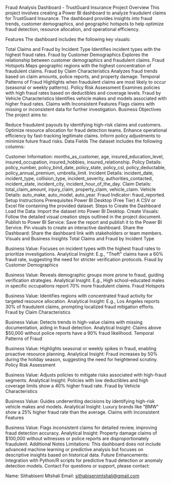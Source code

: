 Fraud Analysis Dashboard - TrustGuard Insurance
Project Overview
This project involves creating a Power BI dashboard to analyze fraudulent claims for TrustGuard Insurance. The dashboard provides insights into fraud trends, customer demographics, and geographic hotspots to help optimize fraud detection, resource allocation, and operational efficiency.

Features
The dashboard includes the following key visuals:

Total Claims and Fraud by Incident Type
Identifies incident types with the highest fraud rates.
Fraud by Customer Demographics
Explores the relationship between customer demographics and fraudulent claims.
Fraud Hotspots
Maps geographic regions with the highest concentration of fraudulent claims.
Fraud by Claim Characteristics
Analyzes fraud trends based on claim amounts, police reports, and property damage.
Temporal Patterns of Fraud
Highlights when fraudulent claims are most likely to occur (seasonal or weekly patterns).
Policy Risk Assessment
Examines policies with high fraud rates based on deductibles and coverage levels.
Fraud by Vehicle Characteristics
Identifies vehicle makes and models associated with higher fraud rates.
Claims with Inconsistent Features
Flags claims with missing or inconsistent data for further investigation.
Business Objectives
The project aims to:

Reduce fraudulent payouts by identifying high-risk claims and customers.
Optimize resource allocation for fraud detection teams.
Enhance operational efficiency by fast-tracking legitimate claims.
Inform policy adjustments to minimize future fraud risks.
Data Fields
The dataset includes the following columns:

Customer Information: months_as_customer, age, insured_education_level, insured_occupation, insured_hobbies, insured_relationship.
Policy Details: policy_number, policy_bind_date, policy_state, policy_csl, policy_deductable, policy_annual_premium, umbrella_limit.
Incident Details: incident_date, incident_type, collision_type, incident_severity, authorities_contacted, incident_state, incident_city, incident_hour_of_the_day.
Claim Details: total_claim_amount, injury_claim, property_claim, vehicle_claim.
Vehicle Details: auto_make, auto_model, auto_year.
Fraud Indicator: fraud_reported.
Setup Instructions
Prerequisites
Power BI Desktop (Free Tier)
A CSV or Excel file containing the provided dataset.
Steps to Create the Dashboard
Load the Data:
Import the dataset into Power BI Desktop.
Create Visuals:
Follow the detailed visual creation steps outlined in the project document.
Publish to Power BI Service:
Save the report and publish it to the Power BI Service.
Pin visuals to create an interactive dashboard.
Share the Dashboard:
Share the dashboard link with stakeholders or team members.
Visuals and Business Insights
Total Claims and Fraud by Incident Type

Business Value: Focuses on incident types with the highest fraud rates to prioritize investigations.
Analytical Insight: E.g., "Theft" claims have a 60% fraud rate, suggesting the need for stricter verification protocols.
Fraud by Customer Demographics

Business Value: Reveals demographic groups more prone to fraud, guiding verification strategies.
Analytical Insight: E.g., High school-educated males in specific occupations report 70% more fraudulent claims.
Fraud Hotspots

Business Value: Identifies regions with concentrated fraud activity for targeted resource allocation.
Analytical Insight: E.g., Los Angeles reports 30% of fraudulent claims, prompting localized fraud mitigation efforts.
Fraud by Claim Characteristics

Business Value: Detects trends in high-value claims with missing documentation, aiding in fraud detection.
Analytical Insight: Claims above $50,000 without police reports have a 90% fraud likelihood.
Temporal Patterns of Fraud

Business Value: Highlights seasonal or weekly spikes in fraud, enabling proactive resource planning.
Analytical Insight: Fraud increases by 50% during the holiday season, suggesting the need for heightened scrutiny.
Policy Risk Assessment

Business Value: Adjusts policies to mitigate risks associated with high-fraud segments.
Analytical Insight: Policies with low deductibles and high coverage limits show a 40% higher fraud rate.
Fraud by Vehicle Characteristics

Business Value: Guides underwriting decisions by identifying high-risk vehicle makes and models.
Analytical Insight: Luxury brands like "BMW" show a 25% higher fraud rate than the average.
Claims with Inconsistent Features

Business Value: Flags inconsistent claims for detailed review, improving fraud detection accuracy.
Analytical Insight: Property damage claims of $100,000 without witnesses or police reports are disproportionately fraudulent.
Additional Notes
Limitations: This dashboard does not include advanced machine learning or predictive analysis but focuses on descriptive insights based on historical data.
Future Enhancements: Integration with Python/R scripts for predictive fraud detection or anomaly detection models.
Contact
For questions or support, please contact:

Name: Sithabiseni Mtshali
Email: sithabisenimtshali@gmail.com
